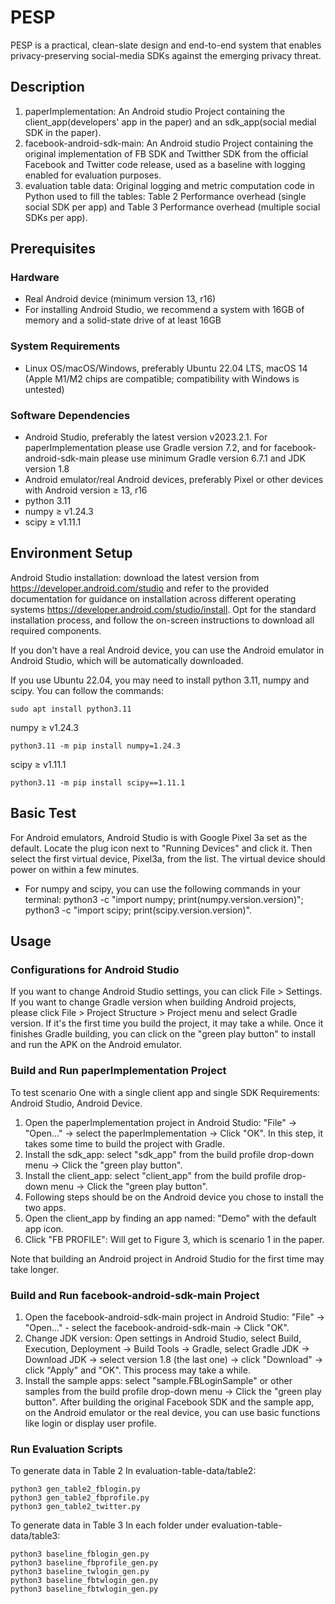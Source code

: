 # PESP
PESP is a practical, clean-slate design and end-to-end system that enables
privacy-preserving social-media SDKs against the emerging
privacy threat. 

## Description
1. paperImplementation: An Android studio Project containing the client_app(developers' app in the paper) and an sdk_app(social medial SDK in the paper).
2. facebook-android-sdk-main: An Android studio Project containing the original implementation of FB SDK and Twitther SDK from the official Facebook and Twitter code release, used as a baseline with logging enabled for evaluation purposes.
3. evaluation table data: Original logging and metric computation code in Python used to fill the tables: Table 2 Performance overhead (single social SDK per app) and Table 3 Performance overhead (multiple social SDKs per app).

## Prerequisites 
### Hardware
- Real Android device (minimum version 13, r16)
- For installing Android Studio,
we recommend a system with 16GB of memory and a
solid-state drive of at least 16GB
### System Requirements
- Linux OS/macOS/Windows, preferably Ubuntu 22.04
LTS, macOS 14 (Apple M1/M2 chips are compatible; compatibility with Windows is untested)
### Software Dependencies
- Android Studio, preferably the latest version v2023.2.1. For paperImplementation please use Gradle version 7.2, and for facebook-android-sdk-main please use minimum Gradle version 6.7.1 and JDK version 1.8
- Android emulator/real Android devices, preferably Pixel or other devices with Android version ≥ 13, r16
- python 3.11
- numpy ≥ v1.24.3
- scipy ≥ v1.11.1
## Environment Setup
Android Studio installation: download the latest version from https://developer.android.com/studio and refer to the provided documentation for guidance on installation across different operating systems https://developer.android.com/studio/install. Opt for the standard installation process, and follow the on-screen instructions to
download all required components.

If you don't have a real Android device, you can use the Android emulator in Android Studio, which will be automatically downloaded.

If you use Ubuntu 22.04, you may need to install python 3.11,  numpy and scipy. You can follow the commands:
```
sudo apt install python3.11
```
numpy ≥ v1.24.3
```
python3.11 -m pip install numpy=1.24.3
```

scipy ≥ v1.11.1
```
python3.11 -m pip install scipy==1.11.1
```

## Basic Test
For Android emulators, Android Studio is with Google Pixel 3a set as the default. Locate the plug icon next to "Running Devices" and click it. Then select the first virtual device, Pixel3a, from the list. The virtual device should power on within a few minutes.
- For numpy and scipy, you can use the following commands in your terminal:
python3 -c "import numpy; print(numpy.version.version)"; python3 -c "import scipy; print(scipy.version.version)".

## Usage 

### Configurations for Android Studio
If you want to change Android Studio settings, you can click File > Settings. If you want to change Gradle version when building Android projects, please click File > Project Structure > Project menu and select Gradle version. If it's the first time you build the project, it may take a while. Once it finishes Gradle building, you can click on the "green play button" to install and run the APK on the Android emulator.

### Build and Run paperImplementation Project
To test scenario One with a single client app and single SDK 
Requirements: Android Studio, Android Device.
1. Open the paperImplementation project in Android Studio: "File" -> "Open..." -> select the paperImplementation -> Click "OK". In this step, it takes some time to build the project with Gradle.
2. Install the sdk_app: select "sdk_app" from the build profile drop-down menu -> Click the "green play button".
3. Install the client_app: select "client_app" from the build profile drop-down menu -> Click the "green play button".
4. Following steps should be on the Android device you chose to install the two apps.
5. Open the client_app by finding an app named: "Demo" with the default app icon.
6. Click "FB PROFILE": Will get to Figure 3, which is scenario 1 in the paper. 

Note that building an Android project in Android Studio for the first time may take longer.

### Build and Run facebook-android-sdk-main Project
1. Open the facebook-android-sdk-main project in Android Studio: "File" -> "Open..." - select the facebook-android-sdk-main -> Click "OK".
2. Change JDK version: Open settings in Android Studio, select Build, Execution, Deployment -> Build Tools -> Gradle, select Gradle JDK -> Download JDK -> select version 1.8 (the last one) -> click "Download" -> click "Apply" and "OK". This process may take a while.
3. Install the sample apps: select "sample.FBLoginSample" or other samples from the build profile drop-down menu -> Click the "green play button". After building the original Facebook SDK and the sample app, on the Android emulator or the real device, you can use basic functions like login or display user profile.


### Run Evaluation Scripts

To generate data in Table 2
 In evaluation-table-data/table2: 

    python3 gen_table2_fblogin.py
    python3 gen_table2_fbprofile.py
    python3 gen_table2_twitter.py

To generate data in Table 3
 In each folder under evaluation-table-data/table3: 

    python3 baseline_fblogin_gen.py
    python3 baseline_fbprofile_gen.py
    python3 baseline_twlogin_gen.py
    python3 baseline_fbtwlogin_gen.py
    python3 baseline_fbtwlogin_gen.py
